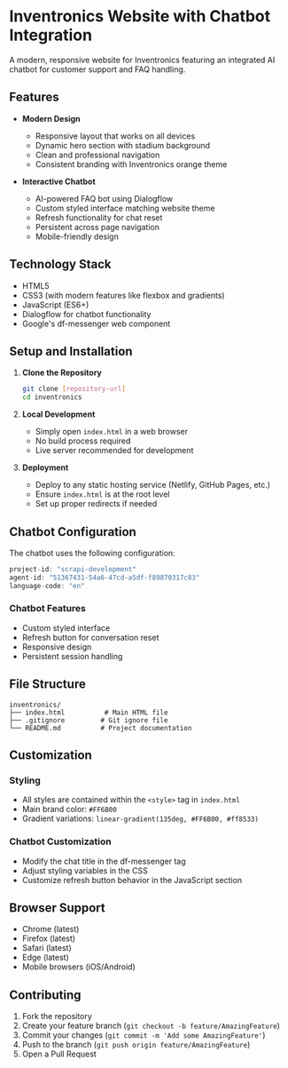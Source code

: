 # Inventronics Website with Chatbot Integration

A modern, responsive website for Inventronics featuring an integrated AI chatbot for customer support and FAQ handling.

## Features

- **Modern Design**
  - Responsive layout that works on all devices
  - Dynamic hero section with stadium background
  - Clean and professional navigation
  - Consistent branding with Inventronics orange theme

- **Interactive Chatbot**
  - AI-powered FAQ bot using Dialogflow
  - Custom styled interface matching website theme
  - Refresh functionality for chat reset
  - Persistent across page navigation
  - Mobile-friendly design

## Technology Stack

- HTML5
- CSS3 (with modern features like flexbox and gradients)
- JavaScript (ES6+)
- Dialogflow for chatbot functionality
- Google's df-messenger web component

## Setup and Installation

1. **Clone the Repository**
   ```bash
   git clone [repository-url]
   cd inventronics
   ```

2. **Local Development**
   - Simply open `index.html` in a web browser
   - No build process required
   - Live server recommended for development

3. **Deployment**
   - Deploy to any static hosting service (Netlify, GitHub Pages, etc.)
   - Ensure `index.html` is at the root level
   - Set up proper redirects if needed

## Chatbot Configuration

The chatbot uses the following configuration:
```javascript
project-id: "scrapi-development"
agent-id: "51367431-54a6-47cd-a5df-f89870317c83"
language-code: "en"
```

### Chatbot Features
- Custom styled interface
- Refresh button for conversation reset
- Responsive design
- Persistent session handling

## File Structure

```
inventronics/
├── index.html          # Main HTML file
├── .gitignore         # Git ignore file
└── README.md          # Project documentation
```

## Customization

### Styling
- All styles are contained within the `<style>` tag in `index.html`
- Main brand color: `#FF6B00`
- Gradient variations: `linear-gradient(135deg, #FF6B00, #ff8533)`

### Chatbot Customization
- Modify the chat title in the df-messenger tag
- Adjust styling variables in the CSS
- Customize refresh button behavior in the JavaScript section

## Browser Support

- Chrome (latest)
- Firefox (latest)
- Safari (latest)
- Edge (latest)
- Mobile browsers (iOS/Android)

## Contributing

1. Fork the repository
2. Create your feature branch (`git checkout -b feature/AmazingFeature`)
3. Commit your changes (`git commit -m 'Add some AmazingFeature'`)
4. Push to the branch (`git push origin feature/AmazingFeature`)
5. Open a Pull Request
